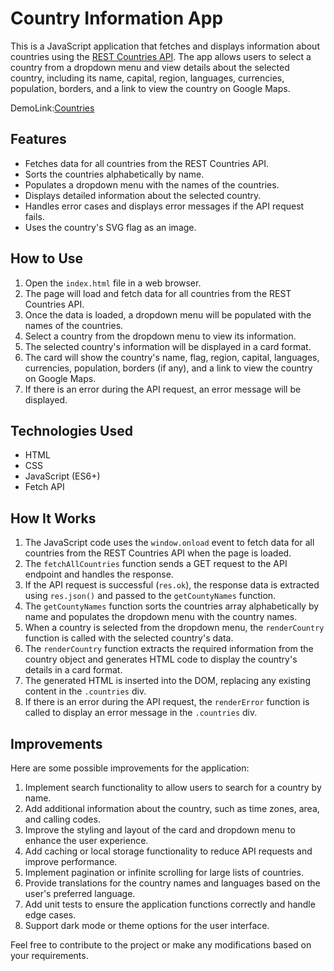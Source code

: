 # Country Information App

This is a JavaScript application that fetches and displays information about countries using the [REST Countries API](https://restcountries.com/). The app allows users to select a country from a dropdown menu and view details about the selected country, including its name, capital, region, languages, currencies, population, borders, and a link to view the country on Google Maps.

DemoLink:[Countries](https://yucel1993.github.io/Java-Script/Countries/index.html)

## Features

- Fetches data for all countries from the REST Countries API.
- Sorts the countries alphabetically by name.
- Populates a dropdown menu with the names of the countries.
- Displays detailed information about the selected country.
- Handles error cases and displays error messages if the API request fails.
- Uses the country's SVG flag as an image.

## How to Use

1. Open the `index.html` file in a web browser.
2. The page will load and fetch data for all countries from the REST Countries API.
3. Once the data is loaded, a dropdown menu will be populated with the names of the countries.
4. Select a country from the dropdown menu to view its information.
5. The selected country's information will be displayed in a card format.
6. The card will show the country's name, flag, region, capital, languages, currencies, population, borders (if any), and a link to view the country on Google Maps.
7. If there is an error during the API request, an error message will be displayed.

## Technologies Used

- HTML
- CSS
- JavaScript (ES6+)
- Fetch API

## How It Works

1. The JavaScript code uses the `window.onload` event to fetch data for all countries from the REST Countries API when the page is loaded.
2. The `fetchAllCountries` function sends a GET request to the API endpoint and handles the response.
3. If the API request is successful (`res.ok`), the response data is extracted using `res.json()` and passed to the `getCountyNames` function.
4. The `getCountyNames` function sorts the countries array alphabetically by name and populates the dropdown menu with the country names.
5. When a country is selected from the dropdown menu, the `renderCountry` function is called with the selected country's data.
6. The `renderCountry` function extracts the required information from the country object and generates HTML code to display the country's details in a card format.
7. The generated HTML is inserted into the DOM, replacing any existing content in the `.countries` div.
8. If there is an error during the API request, the `renderError` function is called to display an error message in the `.countries` div.

## Improvements

Here are some possible improvements for the application:

1. Implement search functionality to allow users to search for a country by name.
2. Add additional information about the country, such as time zones, area, and calling codes.
3. Improve the styling and layout of the card and dropdown menu to enhance the user experience.
4. Add caching or local storage functionality to reduce API requests and improve performance.
5. Implement pagination or infinite scrolling for large lists of countries.
6. Provide translations for the country names and languages based on the user's preferred language.
7. Add unit tests to ensure the application functions correctly and handle edge cases.
8. Support dark mode or theme options for the user interface.

Feel free to contribute to the project or make any modifications based on your requirements.
